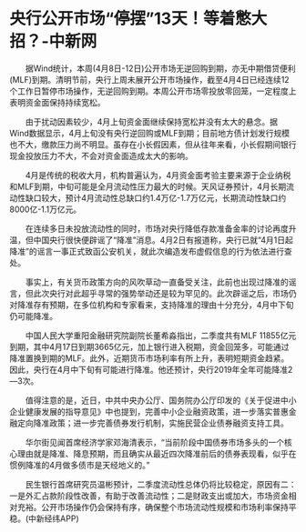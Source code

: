 # 央行公开市场“停摆”13天！等着憋大招？-中新网

　　据Wind统计，本周(4月8日-12日)公开市场无逆回购到期，亦无中期借贷便利(MLF)到期。清明节前，央行上周未展开公开市场操作，截至4月4日已经连续12个工作日暂停市场操作，无逆回购到期。本周公开市场零投放零回笼，一定程度上表明资金面保持持续宽松。

　　由于扰动因素较少，4月上旬资金面继续保持宽松并没有太大的悬念。据Wind数据显示，4月上旬没有央行逆回购或MLF到期；目前地方债计划发行规模也不大，缴款压力尚不明显。虽存在小长假因素，但从往年来看，小长假期间银行现金投放压力不大，不会对资金面造成太大的影响。

　　4月是传统的税收大月，机构普遍认为，4月资金面考验主要来源于企业纳税和MLF到期，中旬可能是全月流动性压力最大的时候。天风证券预计，4月长期流动性缺口较大，预计4月流动性总缺口约1.4万亿-1.7万亿元，长期流动性缺口约8000亿-1.1万亿元。

　　在连续多日未投放流动性的同时，市场对央行降低存款准备金率的讨论再度升温，但中国央行很快便辟谣了“降准”消息。4月2日有报道称，央行已就“4月1日起降准”的谣言一事正式致函公安机关，就此次编造发布虚假信息的行为依法进行查处。

　　事实上，有关货币政策方向的风吹草动一直备受关注，此前也出现过降准的谣言，但此次央行对此超乎寻常的强势举动还是较为罕见的。此次辟谣之后，市场仍对降准存有预期，在多位机构和专家看来，支持降准的理由十分充分，4月中下旬仍可能降准。

　　中国人民大学重阳金融研究院副院长董希淼指出，二季度共有MLF 11855亿元到期，其中4月17日到期3665亿元，加上银行进入税期，资金回笼多，可能通过降准置换到期的MLF。此外，近期货币市场利率有所上升，表明短期资金趋紧。因此，央行在4月中下旬有可能进行降准。他还预计，央行2019年全年可能降准2—3次。

　　值得注意的是，近日，中共中央办公厅、国务院办公厅印发的《关于促进中小企业健康发展的指导意见》中也提到，完善中小企业融资政策，进一步落实普惠金融定向降准政策；进一步完善债券发行机制，实施民营企业债券融资支持工具。


　　华尔街见闻首席经济学家邓海清表示，“当前阶段中国债券市场多头的一个核心理由就是降准、降息预期，而且确实从最近四次降准前后的债券表现看，似乎在惯例降准的4月做多债市是天经地义的。”

　　民生银行首席研究员温彬预计，二季度流动性总体仍将比较稳定，原因有二：一是外汇占款阶段性改善，有助于改善流动性；二是财政支出或加大，市场资金相对充裕。公开市场操作仍会保持有序，确保整个市场流动性规模和市场利率保持平稳。(中新经纬APP)
